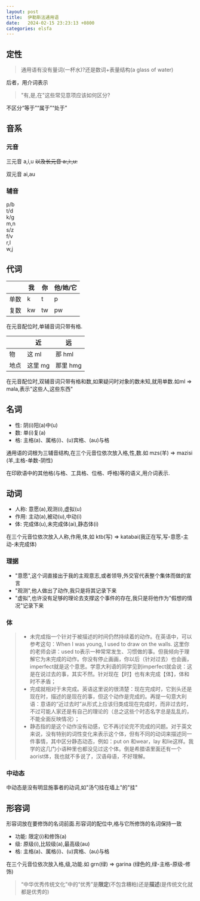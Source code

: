 ```yaml
---
layout: post
title:  伊勒斯法通用语
date:   2024-02-15 23:23:13 +0800
categories: elsfa
---
```

## 定性
> 通用语有没有量词(一杯水)?还是数词+表量结构(a glass of water)

后者，用介词表示

> "有,是,在"这些常见意项应该如何区分?

不区分“等于”“属于”“处于”

## 音系
### 元音
三元音 a,i,u <del>以及长元音 a:,i:,u:</del>

双元音 ai,au

### 辅音
p/b  
t/d  
k/g  
m,n  
s/z  
f/v  
r,l  
w,j

## 代词
| | 我|你|他/她/它|
|---|---|---|---|
|单数| k|t |p|
|复数| kw|tw|pw|
在元音配位时,单辅音词只带有格.

| |近|远 |
|---|---|---|
|物|这  ml |那  hml |
|地点|这里 mg  |那里  hmg |

在元音配位时,双辅音词只带有格和数,如果疑问时对象的数未知,就用单数.如ml => mala,表示"这些人,这些东西"

## 名词

- 性: 阴(i)阳(a)中(u)
- 数: 单(i)复(a)
- 格: 主格(a)、属格(i)、(u)宾格、(au)与格

通用语的词根为三辅音结构,在三个元音位依次放入格,性,数.如 mzs(羊) => mazisi (羊,主格-单数-阴性)

在印欧语中的其他格(与格、工具格、位格、呼格)等的语义,用介词表示.



## 动词
- 人称: 意愿(a),观测(i),虚拟(u)
- 作用: 主动(a),被动(u),中动(i)
- 体: 完成体(u),未完成体(ai),静态体(i)

在三个元音位依次放入人称,作用,体,如 ktb(写) => katabai(我正在写,写-意愿-主动-未完成体)

### 理据

- "意愿",这个词直接出于我的主观意志,或者领导,外交官代表整个集体而做的宣言
- "观测",他人做出了动作,我只是将其记录下来
- "虚拟",也许没有足够的理论去支撑这个事件的存在,我只是将他作为"假想的情况"记录下来

<!-- 作者：未命名-ICARUS
链接：https://www.zhihu.com/question/29924507/answer/46128667
来源：知乎
著作权归作者所有。商业转载请联系作者获得授权，非商业转载请注明出处。 -->

### 体

>- 未完成指一个针对于被描述的时间仍然持续着的动作。在英语中，可以参考这句：When I was young, I used to draw on the walls. 这里你的老师会讲：used to表示一种常常发生、习惯做的事。但我倾向于理解它为未完成的动作。你没有停止画画，你以后（针对过去）也会画，imperfect就是这个意思。学意大利语的同学见到imperfect就会说：这是在说过去的事，其实不然。针对现在【时】也有未完成【体】，体和时不矛盾；
>- 完成就相对于未完成。英语这里说的很清楚：现在完成时，它到头还是现在时，描述的是现在的事，但这个动作是完成的。再提一句意大利语：意语的“近过去时”从形式上应该归类成现在完成时，而非过去时，不过可能人家还是有自己的理论的（总之这些个时态名字总是乱乱的，不能全面反映情况）；
>- 静态指的是这个动作没有动感，它不再讨论完不完成的问题。对于英文来说，没有特别的词性变化来表示这个体，但有不同的动词来描述同一件事情，其中区分静态动态，例如：put on 和wear，lay 和lie这样。我学的这几门小语种里也都没见过这个体。倒是希腊语里面还有一个aorist体，我也就不多说了，汉语母语，不好理解。

### 中动态

中动态是没有明显施事者的动词,如"汤勺挂在墙上"的"挂"

## 形容词

形容词放在要修饰的名词前面.形容词的配位中,格与它所修饰的名词保持一致
- 功能: 限定(i)和修饰(a)
- 级: 原级(i),比较级(a),最高级(au)
- 格: 主格(a)、属格(i)、(u)宾格、(au)与格

在三个元音位依次放入格,级,功能.如 grn(绿) => garina (绿色的,绿-主格-原级-修饰)

> “中华优秀传统文化”中的“优秀”是**限定**(不包含糟粕)还是**描述**(是传统文化就都是优秀的)

